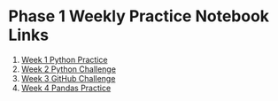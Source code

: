 # Phase 1 Weekly Practice Notebook Links

1. [Week 1 Python Practice](https://github.com/flatiron-school/DSPT-Week1-PythonPractice)
2. [Week 2 Python Challenge](https://github.com/flatiron-school/DSPT-Week2-PythonChallenge)
3. [Week 3 GitHub Challenge](https://github.com/learn-co-students/ds-pt-022221-test-repo)
4. [Week 4 Pandas Practice](https://github.com/flatiron-school/DSPT-Week4-PandasPractice)
